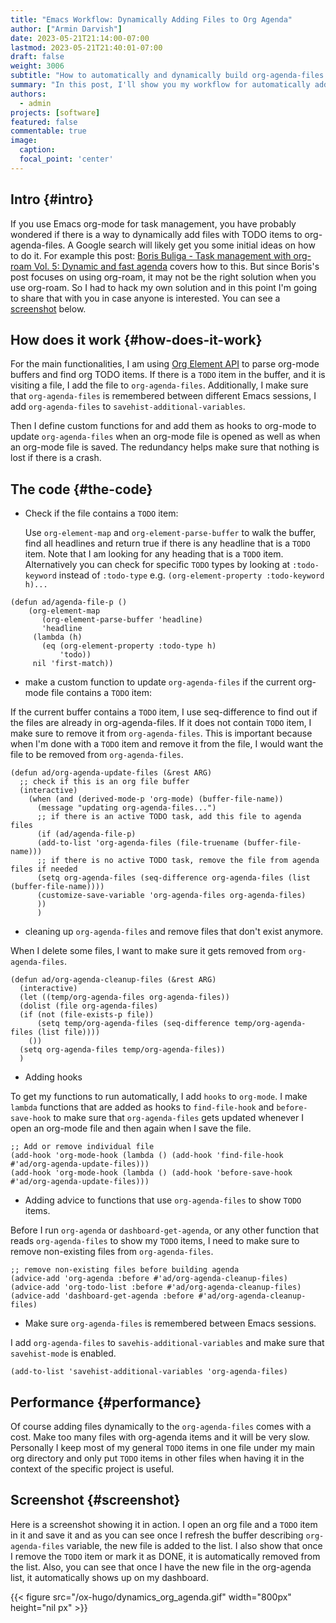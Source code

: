 ```yaml
---
title: "Emacs Workflow: Dynamically Adding Files to Org Agenda"
author: ["Armin Darvish"]
date: 2023-05-21T21:14:00-07:00
lastmod: 2023-05-21T21:40:01-07:00
draft: false
weight: 3006
subtitle: "How to automatically and dynamically build org-agenda-files to include any files with TODO items."
summary: "In this post, I'll show you my workflow for automatically adding files with TODO items to org-agenda-files as soon as we open or save the file."
authors:
  - admin
projects: [software]
featured: false
commentable: true
image:
  caption:
  focal_point: 'center'
---
```


## Intro {#intro}

If you use Emacs org-mode for task management, you have probably wondered if there is a way to dynamically add files with TODO items to org-agenda-files. A Google search will likely get you some initial ideas on how to do it. For example this post: [Boris Buliga - Task management with org-roam Vol. 5: Dynamic and fast agenda](https://d12frosted.io/posts/2021-01-16-task-management-with-roam-vol5.html) covers how to this. But since Boris's post focuses on using org-roam, it may not be the right solution when you use org-roam. So I had to hack my own solution and in this point I'm going to share that with you in case anyone is interested. You can see a [screenshot](en/post/Emacs_Workflow_Dynamically_Adding_files_to_org-agenda-Files/dynamic_org_agenda.gif) below.


## How does it work {#how-does-it-work}

For the main functionalities, I am using [Org Element API](https://orgmode.org/worg/dev/org-element-api.html) to parse org-mode buffers and find org TODO items. If there is a `TODO` item in the buffer, and it is visiting a file, I add the file to `org-agenda-files`. Additionally, I make sure that `org-agenda-files` is remembered between different Emacs sessions, I add `org-agenda-files` to `savehist-additional-variables`.

Then I define custom functions for and add them as hooks to org-mode to update `org-agenda-files` when an org-mode file is opened as well as when an org-mode file is saved. The redundancy helps make sure that nothing is lost if there is a crash.


## The code {#the-code}

-   Check if the file contains a `TODO` item:

    Use `org-element-map` and `org-element-parse-buffer` to walk the buffer, find all headlines and return true if there is any headline that is a `TODO` item. Note that I am looking for any heading that is a `TODO` item. Alternatively you can check for specific `TODO` types by looking at `:todo-keyword` instead of `:todo-type` e.g. `(org-element-property :todo-keyword h)...`

<!--listend-->

```emacs-lisp
(defun ad/agenda-file-p ()
    (org-element-map
       (org-element-parse-buffer 'headline)
       'headline
     (lambda (h)
       (eq (org-element-property :todo-type h)
           'todo))
     nil 'first-match))
```

-   make a custom function to update `org-agenda-files` if the current org-mode file contains a `TODO` item:

If the current buffer contains a `TODO` item, I use seq-difference to find out if the files are already in org-agenda-files. If it does not contain `TODO` item, I make sure to remove it from `org-agenda-files`. This is important because when I'm done with a `TODO` item and remove it from the file, I would want the file to be removed from `org-agenda-files`.

```emacs-lisp
(defun ad/org-agenda-update-files (&rest ARG)
  ;; check if this is an org file buffer
  (interactive)
    (when (and (derived-mode-p 'org-mode) (buffer-file-name))
      (message "updating org-agenda-files...")
      ;; if there is an active TODO task, add this file to agenda files
      (if (ad/agenda-file-p)
      (add-to-list 'org-agenda-files (file-truename (buffer-file-name)))
      ;; if there is no active TODO task, remove the file from agenda files if needed
      (setq org-agenda-files (seq-difference org-agenda-files (list (buffer-file-name))))
      (customize-save-variable 'org-agenda-files org-agenda-files)
      ))
      )
```

-   cleaning up `org-agenda-files` and remove files that don't exist anymore.

When I delete some files, I want to make sure it gets removed from `org-agenda-files`.

```emacs-lisp
(defun ad/org-agenda-cleanup-files (&rest ARG)
  (interactive)
  (let ((temp/org-agenda-files org-agenda-files))
  (dolist (file org-agenda-files)
  (if (not (file-exists-p file))
      (setq temp/org-agenda-files (seq-difference temp/org-agenda-files (list file))))
    ())
  (setq org-agenda-files temp/org-agenda-files))
  )
```

-   Adding hooks

To get my functions to run automatically, I add `hooks` to `org-mode`. I make `lambda` functions that are added as hooks to `find-file-hook` and `before-save-hook` to make sure that `org-agenda-files` gets updated whenever I open an org-mode file and then again when I save the file.

```emacs-lisp
;; Add or remove individual file
(add-hook 'org-mode-hook (lambda () (add-hook 'find-file-hook #'ad/org-agenda-update-files)))
(add-hook 'org-mode-hook (lambda () (add-hook 'before-save-hook #'ad/org-agenda-update-files)))
```

-   Adding advice to functions that use `org-agenda-files` to show `TODO` items.

Before I run `org-agenda` or `dashboard-get-agenda`, or any other function that reads `org-agenda-files` to show my `TODO` items, I need to make sure to remove non-existing files from `org-agenda-files`.

```emacs-lisp
;; remove non-existing files before building agenda
(advice-add 'org-agenda :before #'ad/org-agenda-cleanup-files)
(advice-add 'org-todo-list :before #'ad/org-agenda-cleanup-files)
(advice-add 'dashboard-get-agenda :before #'ad/org-agenda-cleanup-files)
```

-   Make sure `org-agenda-files` is remembered between Emacs sessions.

I add `org-agenda-files` to `savehis-additional-variables` and make sure that `savehist-mode` is enabled.

```emacs-lisp
(add-to-list 'savehist-additional-variables 'org-agenda-files)
```


## Performance {#performance}

Of course adding files dynamically to the `org-agenda-files` comes with a cost. Make too many files with org-agenda items and it will be very slow. Personally I keep most of my general `TODO` items in one file under my main org directory and only put `TODO` items in other files when having it in the context of the specific project is useful.


## Screenshot {#screenshot}

Here is a screenshot showing it in action. I open an org file and a `TODO` item in it and save it and as you can see once I refresh the buffer describing `org-agenda-files` variable, the new file is added to the list. I also show that once I remove the `TODO` item or mark it as DONE, it is automatically removed from the list. Also, you can see that once I have the new file in the org-agenda list, it automatically shows up on my dashboard.

{{< figure src="/ox-hugo/dynamics_org_agenda.gif" width="800px" height="nil px" >}}
